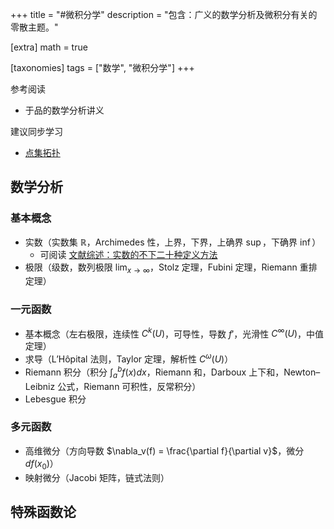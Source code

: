 +++
title = "#微积分学"
description = "包含：广义的数学分析及微积分有关的零散主题。"

[extra]
math = true

[taxonomies]
tags = ["数学", "微积分学"]
+++

参考阅读
* 于品的数学分析讲义

建议同步学习
* [点集拓扑](/_misc/topology/)

## 数学分析
### 基本概念
- 实数（实数集 $\mathbb{R}$，Archimedes 性，上界，下界，上确界 $\sup$，下确界 $\inf$）
	- 可阅读 [文献综述：实数的不下二十种定义方法](https://projecteuclid.org/journals/rocky-mountain-journal-of-mathematics/volume-45/issue-3/Survey-Article-The-real-numbersA-survey-of-constructions/10.1216/RMJ-2015-45-3-737.full?tab=ArticleLink)
- 极限（级数，数列极限 $\lim_{x\to \infty}$，Stolz 定理，Fubini 定理，Riemann 重排定理）

### 一元函数
- 基本概念（左右极限，连续性 $C^k(U)$，可导性，导数 $f'$，光滑性 $C^{\infty}(U)$，中值定理）
- 求导（L’Hôpital 法则，Taylor 定理，解析性 $C^{\omega}(U)$）
- Riemann 积分（积分 $\int_a^b f(x) dx$，Riemann 和，Darboux 上下和，Newton–Leibniz 公式，Riemann 可积性，反常积分）
- Lebesgue 积分

### 多元函数
- 高维微分（方向导数 $\nabla_v(f) = \frac{\partial f}{\partial v}$，微分 $df(x_0)$）
- 映射微分（Jacobi 矩阵，链式法则）

## 特殊函数论
